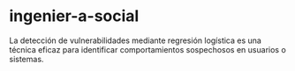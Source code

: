 # ingenier-a-social
La detección de vulnerabilidades mediante regresión logística es una técnica eficaz para identificar comportamientos sospechosos en usuarios o sistemas.
